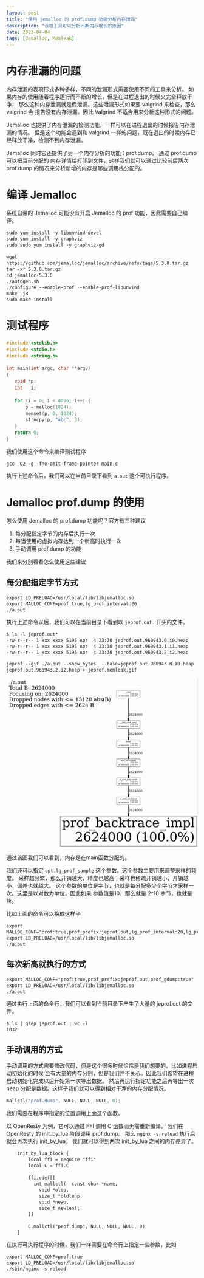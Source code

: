 ```yaml
---
layout: post
title: "使用 jemalloc 的 prof.dump 功能分析内存泄漏"
description: "该哦工具可以分析不断内存增长的原因"
date: 2023-04-04
tags: [Jemalloc, Memleak]
---
```


# 内存泄漏的问题

内存泄漏的表项形式多种多样，不同的泄漏形式需要使用不同的工具来分析。
如果内存的使用随着程序运行而不断的增长，但是在进程退出的时候又完全释放干净，
那么这种内存泄漏就是假泄漏。这些泄漏形式如果要 valgrind 来检查，那么 valgrind 会
报告没有内存泄漏。因此 Valgrind 不适合用来分析这种形式的问题。

Jemalloc 也提供了内存泄漏的检测功能，一样可以在进程退出的时候报告内存泄漏的情况。
但是这个功能会遇到和 valgrind 一样的问题，既在退出的时候内存已经释放干净，检测不到内存泄漏。

Jemalloc 同时它还提供了另一个内存分析的功能：prof.dump。 通过 prof.dump 可以把当前分配的
内存详情给打印到文件，这样我们就可以通过比较前后两次 prof.dump 的情况来分析新增的内存是哪些调用栈分配的。

# 编译 Jemalloc

系统自带的 Jemalloc 可能没有开启 Jemalloc 的 prof 功能，因此需要自己编译。

```shell
sudo yum install -y libunwind-devel
sudo yum install -y graphviz
sudo sudo yum install -y graphviz-gd

wget https://github.com/jemalloc/jemalloc/archive/refs/tags/5.3.0.tar.gz
tar -xf 5.3.0.tar.gz
cd jemalloc-5.3.0 
./autogen.sh
./configure --enable-prof --enable-prof-libunwind
make -j8
sudo make install
```

# 测试程序

```C
#include <stdlib.h>
#include <stdio.h>
#include <string.h>

int main(int argc, char **argv)
{
   void *p;
   int   i;

   for (i = 0; i < 4096; i++) {
       p = malloc(1024);
       memset(p, 0, 1024);
       strncpy(p, "abc", 3);
   }
   return 0;
}
```

我们使用这个命令来编译测试程序

```shell
gcc -O2 -g -fno-omit-frame-pointer main.c
```

执行上述命令后，我们可以在当前目录下看到 `a.out` 这个可执行程序。

# Jemalloc prof.dump 的使用

怎么使用 Jemalloc 的 prof.dump 功能呢？官方有三种建议

1. 每分配指定字节的内存后执行一次
2. 每当使用的虚拟内存达到一个新高时执行一次
3. 手动调用 prof.dump 的功能

我们来分别看看怎么使用这些建议


## 每分配指定字节方式

```shell
export LD_PRELOAD=/usr/local/lib/libjemalloc.so
export MALLOC_CONF=prof:true,lg_prof_interval:20
./a.out
```

执行上述命令以后，我们可以在当前目录下看到以 `jeprof.out.` 开头的文件。

```shell
$ ls -l jeprof.out*
-rw-r--r-- 1 xxx xxxx 5195 Apr  4 23:30 jeprof.out.960943.0.i0.heap
-rw-r--r-- 1 xxx xxxx 5195 Apr  4 23:30 jeprof.out.960943.1.i1.heap
-rw-r--r-- 1 xxx xxxx 5195 Apr  4 23:30 jeprof.out.960943.2.i2.heap
```

```shell
jeprof --gif ./a.out --show_bytes  --base=jeprof.out.960943.0.i0.heap  jeprof.out.960943.2.i2.heap > jeprof.memleak.gif
```

![](../img/jemalloc-leak/jemalloc-leak-1.gif)

通过该图我们可以看到，内存是在main函数分配的。

我们还可以指定 `opt.lg_prof_sample` 这个参数。这个参数主要用来调整采样的频度。
采样越频繁，那么开销越大，精度也越高；采样也稀疏开销越小，开销越小，偏差也就越大。
这个参数的单位是字节，也就是每分配多少个字节才采样一次。这里是以对数为单位，因此如果
参数值是10，那么就是 2^10 字节，也就是 1k。


比如上面的命令可以换成这样子

```shell
export MALLOC_CONF="prof:true,prof_prefix:jeprof.out,lg_prof_interval:20,lg_prof_sample:5"
export LD_PRELOAD=/usr/local/lib/libjemalloc.so
./a.out
```

## 每次新高就执行的方式

```shell
export MALLOC_CONF="prof:true,prof_prefix:jeprof.out,prof_gdump:true"
export LD_PRELOAD=/usr/local/lib/libjemalloc.so
./a.out
```

通过执行上面的命令行，我们可以看到当前目录下产生了大量的 jeprof.out 的文件。

```shell
$ ls | grep jeprof.out | wc -l
1032
```

## 手动调用的方式

手动调用的方式需要修改代码，但是这个很多时候恰恰是我们想要的。比如进程启动初始化的时候
会有大量的内存分别，但是我们并不关心。因此我们希望在进程启动初始化完成以后开始第一次导出数据。
然后再运行指定功能之后再导出一次 heap 分配是数据。这样子我们就可以得到相对干净的内存分配情况。

```C
mallctl("prof.dump", NULL, NULL, NULL, 0);
```

我们需要在程序中指定的位置调用上面这个函数。

以 OpenResty 为例，它可以通过 FFI 调用 C 函数而无需重新编译。
我们在 OpenResty 的 init_by_lua 阶段调用 prof.dump。
那么 `nginx -s reload` 执行后就会再次执行 init_by_lua。
我们就可以得到两次 init_by_lua 之间的内存差异了。

```nginx
    init_by_lua_block {
        local ffi = require "ffi"
        local C = ffi.C

        ffi.cdef[[
          int mallctl(	const char *name,
           	void *oldp,
           	size_t *oldlenp,
           	void *newp,
           	size_t newlen);
        ]]

        C.mallctl("prof.dump", NULL, NULL, NULL, 0)
    }
```


在执行可执行程序的时候，我们一样需要在命令行上指定一些参数，比如

```shell
export MALLOC_CONF=prof:true
export LD_PRELOAD=/usr/local/lib/libjemalloc.so
./sbin/nginx -s reload
```
